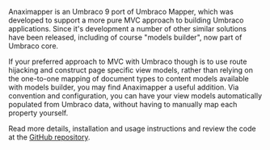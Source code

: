 Anaximapper is an Umbraco 9 port of Umbraco Mapper, which was developed to support a more pure MVC approach to building Umbraco applications. Since it's development a number of other similar solutions have been released, including of course "models builder", now part of Umbraco core.

If your preferred approach to MVC with Umbraco though is to use route hijacking and construct page specific view models, rather than relying on the one-to-one mapping of document types to content models available with models builder, you may find Anaximapper a useful addition. Via convention and configuration, you can have your view models automatically populated from Umbraco data, without having to manually map each property yourself.

Read more details, installation and usage instructions and review the code at the [GitHub repository](https://github.com/AndyButland/Anaximapper).
